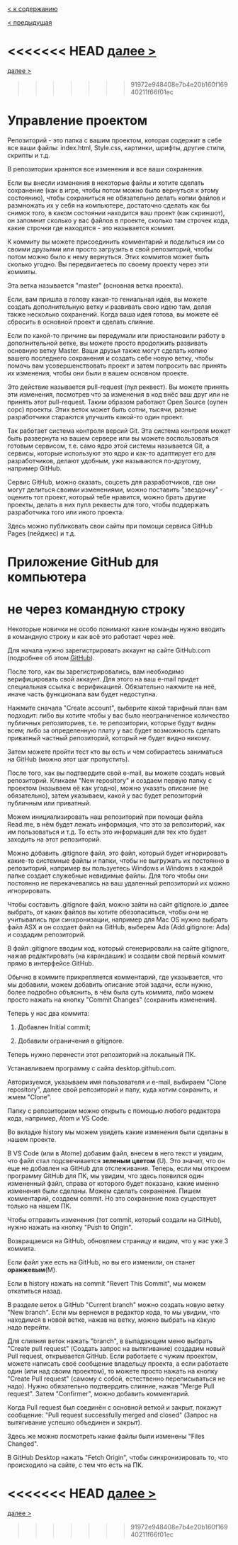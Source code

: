 [< к содержанию](./readme.md)

[< предыдущая](./Файл_.gitignore.md)

<<<<<<< HEAD
[далее >](./SSH-ключ.md)
=======
[далее >](./Как_скачать_проект.md)
>>>>>>> 91972e948408e7b4e20b160f16940211f66f01ec

# Управление проектом

Репозиторий - это папка с вашим проектом, которая содержит в себе все ваши файлы: index.html, Style.css, картинки, шрифты, другие стили, скрипты и т.д.

В репозитории хранятся все изменения и все ваши сохранения.

Если вы внесли изменения в некоторые файлы и хотите сделать сохранение (как в игре, чтобы потом можно было вернуться к этому состоянию), чтобы сохраниться не обязательно делать копии файлов и размножать их у себя на компьютере, достаточно сделать как бы снимок того, в каком состоянии находится ваш проект (как скриншот), он запомнит сколько у вас файлов в проекте, сколько там строчек кода, какие строчки где находятся - это называется коммит.

К коммиту вы можете присоединить комментарий и поделиться им со своими друзьями или просто загрузить в свой репозиторий, чтобы потом можно было к нему вернуться. Этих коммитов может быть сколько угодно. Вы передвигаетесь по своему проекту через эти коммиты.

Эта ветка называется "master" (основная ветка проекта).

Если, вам пришла в голову какая-то гениальная идея, вы можете создать дополнительную ветку и развивать свою идею там, делая также несколько сохранений. Когда ваша идея готова, вы можете её сбросить в основной проект и сделать слияние.

Если по какой-то причине вы передумали или приостановили работу в дополнительной ветке, вы можете просто продолжить развивать основную ветку Master. Ваши друзья также могут сделать копию вашего последнего сохранения и создать себе новую ветку, чтобы помочь вам усовершенствовать проект и затем попросить вас принять их изменения, чтобы они были в вашем основном проекте.

Это действие называется pull-request (пул реквест). Вы можете принять эти изменения, посмотрев что за изменения в код внёс ваш друг или не принять этот pull-request. Таким образом работают Open Source (оупен сорс) проекты. Этих веток может быть сотни, тысячи, разные разработчики стараются улучшить какой-то один проект.

Так работает система контроля версий Git. Эта система контроля может быть развернута на вашем сервере или вы можете воспользоваться готовым сервисом, т.е. само ядро этой системы называется Git, а сервисы, которые используют это ядро и как-то адаптирует его для разработчиков, делают удобным, уже называются по-другому, например GitHub.

Сервис GitHub, можно сказать, соцсеть для разработчиков, где они могут делиться своими изменениями, можно поставить "звездочку" - оценить тот проект, который тебе нравится, можно брать другие проекты, делать в них пулл реквесты для того, чтобы поддержать разработчика того или иного проекта.

Здесь можно публиковать свои сайты при помощи сервиса GitHub Pages (пейджес) и т.д.

# Приложение GitHub для компьютера

# не через командную строку

Некоторые новички не особо понимают какие команды нужно вводить в командную строку и как всё это работает через неё.

Для начала нужно зарегистрировать аккаунт на сайте GitHub.com (подробнее об этом [GitHub](./GitHub.md)).

После того, как вы зарегистрировались, вам необходимо верифицировать свой аккаунт. Для этого на ваш e-mail придет специальная ссылка с верификацией. Обязательно нажмите на неё, иначе часть функционала вам будет недоступна.

Нажмите сначала "Create account", выберите какой тарифный план вам подходит: либо вы хотите чтобы у вас было неограниченное количество публичных репозиториев, т.е. те репозитории, которые будут видны всем; либо за определенную плату у вас будет возможность сделать приватный частный репозиторий, который не будет видно никому.

Затем можете пройти тест кто вы есть и чем собираетесь заниматься на GitHub (можно этот шаг пропустить).

После того, как вы подтвердите свой e-mail, вы можете создать новый репозиторий. Кликаем "New repository" и создаем первую папку с проектом (называем её как угодно), можно указать описание (не обязательно), затем указываем, какой у вас будет репозиторий публичным или приватный.

Можем инициализировать наш репозиторий при помощи файла Read.me, в нём будет лежать информация, что это за репозиторий, как им пользоваться и т.д. То есть это информация для тех кто будет заходить на этот репозиторий.

Можно добавить .gitignore файл, это файл, который будет игнорировать какие-то системные файлы и папки, чтобы не выгружать их постоянно в репозиторий, например вы пользуетесь Windows и Windows в каждой папке создает служебные невидимые файлы. Для того чтобы они постоянно не перекачевались на ваш удаленный репозиторий их можно игнорировать.

Чтобы составить .gitignore файл, можно зайти на сайт gitignore.io ,далее выбрать, от каких файлов вы хотите обезопаситься, чтобы они не учитывались при синхронизации, например для Mac OS нужно выбрать файл ASX и он создает файл на GitHub, выберем Ada (Add.gitignore: Ada) и создадим репозиторий.

В файл .gitignore вводим код, который сгенерировали на сайте gitignore, нажав редактировать (на карандашик) и создаем свой первый коммит прямо в интерфейсе GitHub.

Обычно в коммите прикрепляется комментарий, где указывается, что мы добавили, можем добавить описание этой задачи, если нужно, более подробно объяснить, в чём была суть коммита, либо можем просто нажать на кнопку "Commit Changes" (сохранить изменения).

Теперь у нас два коммита:

1. Добавлен Initial commit;

2. Добавили ограничения в gitignore.

Теперь нужно перенести этот репозиторий на локальный ПК.

Устанавливаем программу с сайта desktop.github.com.

Авторизуемся, указываем имя пользователя и e-mail, выбираем "Clone repository", далее свой репозиторий и папу, куда хотим сохранить, и жмем "Clone".

Папку с репозиторием можно открыть с помощью любого редактора кода, например, Atom и VS Code.

Во вкладке history мы можем увидеть какие изменения были сделаны в нашем проекте.

В VS Code (или в Atomе) добавим файл, внесем в него текст и увидим, что файл стал подсвечивается **зеленым цветом** (U). Это значит, что он еще не добавлен на GitHub для отслеживания. Теперь, если мы откроем программу GitHub для ПК, мы увидим, что здесь появился один измененный файл, справа от которого будет показано, какие именно изменения были сделаны. Можем сделать сохранение. Пишем комментарий, создаем commit. Но это сохранение пока существует только на нашем ПК.

Чтобы отправить изменения (тот commit, который создали на GitHub), нужно нажать на кнопку "Push to Origin".

Возвращаемся на GitHub, обновляем страницу и видим, что у нас уже 3 коммита.

Если файл уже есть на GitHub, но вы его изменили, он станет **оранжевым**(M).

Если в history нажать на commit "Revert This Сommit", мы можем откатиться назад.

В разделе веток в GitHub "Current branch" можно создать новую ветку "New branch". Если мы вернемся в редактор кода, то мы увидим, что находимся в новой ветке, нажав на ветку, можно выбрать на какую надо перейти.

Для слияния веток нажать "branch", в выпадающем меню выбрать "Create pull request" (Создать запрос на вытягивание) создадим новый Pull request, открывается GitHub. Если работаете с чужим проектом, можете написать своё сообщение владельцу проекта, а если работаете один (или над своим проектом), то можете просто нажать на кнопку "Create Pull request" (самому с собой, естественно переписываться не надо). Нужно обязательно подтвердить слияние, нажав "Merge Pull request". Затем "Confirmer", можно добавить комментарий.

Когда Pull request был соединён с основной веткой и закрыт, покажут сообщение: "Pull request successfully merged and closed" (Запрос на вытягивание успешно объединен и закрыт).

Здесь же можно посмотреть какие файлы были изменены "Files Changed".

В GitHub Desktop нажать "Fetch Origin", чтобы синхронизировать то, что происходило на сайте, с тем что есть на ПК.

<<<<<<< HEAD
[далее >](./SSH-ключ.md)
=======
[далее >](./Как_скачать_проект.md)
>>>>>>> 91972e948408e7b4e20b160f16940211f66f01ec
